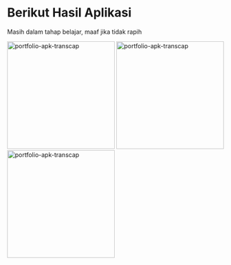 # Berikut Hasil Aplikasi
<p>Masih dalam tahap belajar, maaf jika tidak rapih</p>

<img src="https://github.com/user-attachments/assets/464aa2a5-7527-4b09-ac47-b373679f2f32" alt="portfolio-apk-transcap" width="250"/>
<img src="https://github.com/user-attachments/assets/a645e61f-e69f-4eac-a2af-23333339018d" alt="portfolio-apk-transcap" width="250"/>
<img src="https://github.com/user-attachments/assets/7e3bf4ae-f66b-4ee1-82c5-02b5161213c0" alt="portfolio-apk-transcap" width="250"/>


